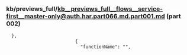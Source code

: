 ### kb/previews_full/kb__previews_full__flows__service-first__master-only@auth.har.part066.md.part001.md (part 002)

```md
  },
                          {
                            "functionName": "",
            
```

```
